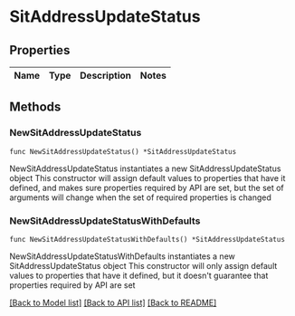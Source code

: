 # SitAddressUpdateStatus

## Properties

Name | Type | Description | Notes
------------ | ------------- | ------------- | -------------

## Methods

### NewSitAddressUpdateStatus

`func NewSitAddressUpdateStatus() *SitAddressUpdateStatus`

NewSitAddressUpdateStatus instantiates a new SitAddressUpdateStatus object
This constructor will assign default values to properties that have it defined,
and makes sure properties required by API are set, but the set of arguments
will change when the set of required properties is changed

### NewSitAddressUpdateStatusWithDefaults

`func NewSitAddressUpdateStatusWithDefaults() *SitAddressUpdateStatus`

NewSitAddressUpdateStatusWithDefaults instantiates a new SitAddressUpdateStatus object
This constructor will only assign default values to properties that have it defined,
but it doesn't guarantee that properties required by API are set


[[Back to Model list]](../README.md#documentation-for-models) [[Back to API list]](../README.md#documentation-for-api-endpoints) [[Back to README]](../README.md)


